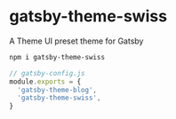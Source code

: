 
# gatsby-theme-swiss

A Theme UI preset theme for Gatsby

```sh
npm i gatsby-theme-swiss
```

```js
// gatsby-config.js
module.exports = {
  'gatsby-theme-blog',
  'gatsby-theme-swiss',
}
```

